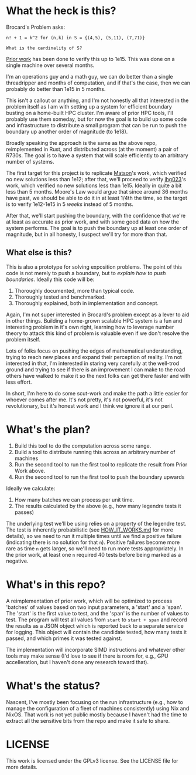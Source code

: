 # What the heck is this?

Brocard's Problem asks:

    n! + 1 = k^2 for (n,k) in S = {(4,5), (5,11), (7,71)}

    What is the cardinality of S?

[Prior work](https://github.com/jhg023/brocard) has been done to verify this up to 1e15. This was
done on a single machine over several months.

I'm an operations guy and a math guy, we can do better than a single threadripper and months of
computation, and if that's the case, then we can probably do better than 1e15 in 5 months.

This isn't a callout or anything, and I'm not honestly all that interested in the problem itself as
I am with setting up a system for efficient boundary busting on a home-built HPC cluster. I'm aware
of prior HPC tools, I'll probably use them someday, but for now the goal is to build up some code
and infrastructure to distribute a small program that can be run to push the boundary up another
order of magnitude (to 1e18).

Broadly speaking the approach is the same as the above repo, reimplemented in Rust, and distributed
across (at the moment) a pair of R730s. The goal is to have a system that will scale efficiently to
an arbitrary number of systems.

The first target for this project is to replicate
[Matson](https://web.archive.org/web/20181006100943/http://unsolvedproblems.org/S99.pdf)'s work,
which verified no new solutions less than 1e12; after that, we'll proceed to verify
[jhg023](https://github.com/jhg023/brocard)'s work, which verified no new solutions less than 1e15.
Ideally in quite a bit less than 5 months. Moore's Law would argue that since around 36 months have
past, we should be able to do it in at least 1/4th the time, so the target is to verify 1e12-1e15 in
5 _weeks_ instead of 5 months.

After that, we'll start pushing the boundary, with the confidence that we're at least as accurate as
prior work, and with some good data on how the system performs. The goal is to push the boundary up
at least one order of magnitude, but in all honesty, I suspect we'll try for more than that.

## What else is this?

This is also a prototype for solving exposition problems. The point of this code is not merely to
push a boundary, but to _explain how to push boundaries_. Ideally this code will be:

1. Thoroughly documented, more than typical code.
2. Thoroughly tested and benchmarked.
3. Thoroughly explained, both in implementation and concept.

Again, I'm not super interested in Brocard's problem except as a lever to aid in other things.
Building a home-grown scalable HPC system is a fun and interesting problem in it's own right,
learning how to leverage number theory to attack this kind of problem is valuable even if we don't
resolve the problem itself.

Lots of folks focus on pushing the edges of mathematical understanding, trying to reach new places
and expand their perception of reality. I'm not interested in that, I'm interested in staring very
carefully at the well-trod ground and trying to see if there is an improvement I can make to the
road others have walked to make it so the next folks can get there faster and with less effort.

In short, I'm here to do some scut-work and make the path a little easier for whoever comes after
me. It's not pretty, it's not powerful, it's not revolutionary, but it's honest work and I think we
ignore it at our peril.

# What's the plan?

1. Build this tool to do the computation across some range.
2. Build a tool to distribute running this across an arbitrary number of machines
3. Run the second tool to run the first tool to replicate the result from Prior Work above.
4. Run the second tool to run the first tool to push the boundary upwards

Ideally we calculate:

1. How many batches we can process per unit time.
2. The results calculated by the above (e.g., how many legendre tests it passes)

The underlying test we'll be using relies on a property of the legendre test. The test is inherently
probabilistic (see [HOW_IT_WORKS.md](HOW_IT_WORKS.md) for more details), so we need to run it
multiple times until we find a positive failure (indicating there is no solution for that `n`).
Positive failures become more rare as time `n` gets larger, so we'll need to run more tests
appropriately. In the prior work, at least one `n` required 40 tests before being marked as a
negative.

# What's in this repo?

A reimplementation of prior work, which will be optimized to process 'batches' of values based on
two input parameters, a 'start' and a 'span'. The 'start' is the first value to test, and the 'span'
is the number of values to test. The program will test all values from `start` to `start + span` and
record the results as a JSON object which is reported back to a separate service for logging. This
object will contain the candidate tested, how many tests it passed, and which primes it was tested
against.

The implementation will incorporate SIMD instructions and whatever other tools may make sense (I'd
love to see if there is room for, e.g., GPU accelleration, but I haven't done any research toward
that).

# What's the status?

Nascent, I've mostly been focusing on the run infrastructure (e.g., how to manage the configuration
of a fleet of machines consistently) using Nix and NixOS. That work is not yet public mostly because
I haven't had the time to extract all the sensitive bits from the repo and make it safe to share.

# LICENSE

This work is licensed under the GPLv3 license. See the LICENSE file for more details.


